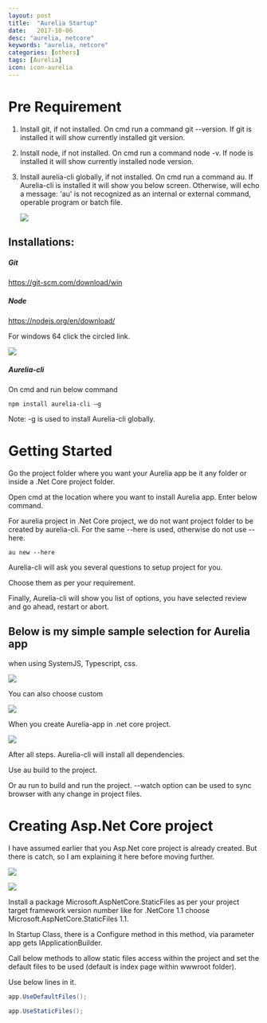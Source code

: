 ```yaml
---
layout: post
title:  "Aurelia Startup"
date:   2017-10-06
desc: "aurelia, netcore"
keywords: "aurelia, netcore"
categories: [others]
tags: [Aurelia]
icon: icon-aurelia
---
```


Pre Requirement
===============

1.  Install git, if not installed. On cmd run a command git --version.
    If git is installed it will show currently installed git version.

2.  Install node, if not installed. On cmd run a command node -v. If
    node is installed it will show currently installed node version.

3.  Install aurelia-cli globally, if not installed. On cmd run a command
    au. If Aurelia-cli is installed it will show you below screen.
    Otherwise, will echo a message: 'au' is not recognized as an
    internal or external command, operable program or batch file.

    ![](/static/img/blog/Aurelia/Aurelia-Startup_files/image001.jpg)

Installations:
--------------

##### Git

<https://git-scm.com/download/win>

##### Node

<https://nodejs.org/en/download/>

For windows 64 click the circled link.

![](/static/img/blog/Aurelia/Aurelia-Startup_files/image002.jpg)

##### Aurelia-cli

On cmd and run below command

``` node
npm install aurelia-cli –g
```

Note: -g is used to install Aurelia-cli globally.

Getting Started
===============

Go the project folder where you want your Aurelia app be it any folder
or inside a .Net Core project folder.

Open cmd at the location where you want to install Aurelia app. Enter
below command.

For aurelia project in .Net Core project, we do not want project folder
to be created by aurelia-cli. For the same --here is used, otherwise do
not use --here.

``` node
au new --here
```

Aurelia-cli will ask you several questions to setup project for you.

Choose them as per your requirement.

Finally, Aurelia-cli will show you list of options, you have selected
review and go ahead, restart or abort.

Below is my simple sample selection for Aurelia app 
----------------------------------------------------

when using SystemJS, Typescript, css.

![](/static/img/blog/Aurelia/Aurelia-Startup_files/image003.jpg)

You can also choose custom

![](/static/img/blog/Aurelia/Aurelia-Startup_files/image004.jpg)

When you create Aurelia-app in .net core project.

![](/static/img/blog/Aurelia/Aurelia-Startup_files/image005.jpg)

After all steps. Aurelia-cli will install all dependencies.

Use au build to the project.

Or au run to build and run the project. --watch option can be used to
sync browser with any change in project files.

Creating Asp.Net Core project
=============================

I have assumed earlier that you Asp.Net core project is already created.
But there is catch, so I am explaining it here before moving further.

![](/static/img/blog/Aurelia/Aurelia-Startup_files/image006.jpg)

![](/static/img/blog/Aurelia/Aurelia-Startup_files/image007.jpg)

Install a package Microsoft.AspNetCore.StaticFiles as per your project
target framework version number like for .NetCore 1.1 choose
Microsoft.AspNetCore.StaticFiles 1.1.

In Startup Class, there is a Configure method in this method, via
parameter app gets IApplicationBuilder.

Call below methods to allow static files access within the project and
set the default files to be used (default is index page within wwwroot
folder).

Use below lines in it.

``` cs
app.UseDefaultFiles();

app.UseStaticFiles();
```
